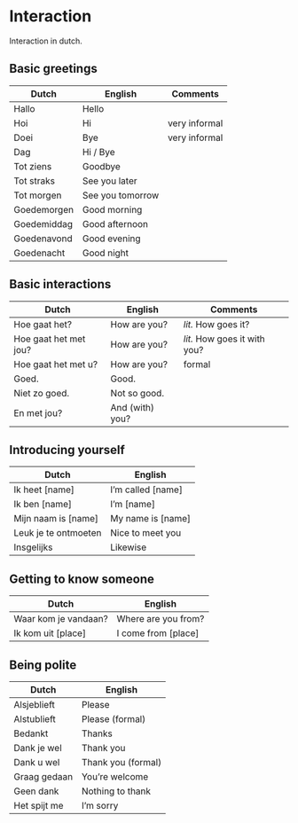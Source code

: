 # Interaction

Interaction in dutch.

## Basic greetings

| Dutch | English | Comments |
| ----- | ------- | -------- |
| Hallo | Hello |  |
| Hoi | Hi | very informal |
| Doei | Bye | very informal |
| Dag | Hi / Bye |  |
| Tot ziens | Goodbye |  |
| Tot straks | See you later |  |
| Tot morgen | See you tomorrow |  |
| Goedemorgen | Good morning |  |
| Goedemiddag | Good afternoon |  |
| Goedenavond | Good evening |  |
| Goedenacht | Good night |  |

## Basic interactions

| Dutch | English | Comments |
| ----- | ------- | -------- |
| Hoe gaat het? | How are you? | *lit.* How goes it? |
| Hoe gaat het met jou? | How are you? | *lit.* How goes it with you? |
| Hoe gaat het met u? | How are you? | formal |
| Goed. | Good. |  |
| Niet zo goed. | Not so good. |  |
| En met jou? | And (with) you? |  |

## Introducing yourself

| Dutch | English |
| ----- | ------- |
| Ik heet [name] | I’m called [name] |
| Ik ben [name] | I’m [name] |
| Mijn naam is [name] | My name is [name] |
| Leuk je te ontmoeten | Nice to meet you |
| Insgelijks | Likewise |

## Getting to know someone

| Dutch | English |
| ----- | ------- |
| Waar kom je vandaan? | Where are you from? |
| Ik kom uit [place] | I come from [place] |

## Being polite

| Dutch | English |
| ----- | ------- |
| Alsjeblieft | Please |
| Alstublieft | Please (formal) |
| Bedankt | Thanks |
| Dank je wel | Thank you |
| Dank u wel | Thank you (formal) |
| Graag gedaan | You’re welcome |
| Geen dank | Nothing to thank |
| Het spijt me | I’m sorry |
